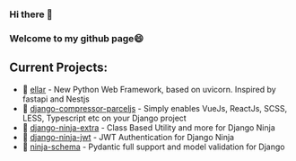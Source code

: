 ### Hi there 👋
### Welcome to my github page😄
## Current Projects:
- 🔭 [ellar](https://github.com/eadwinCode/ellar) - New Python Web Framework, based on uvicorn. Inspired by fastapi and Nestjs
- 🔭 [django-compressor-parceljs](https://github.com/eadwinCode/django-compressor-parceljs) - Simply enables VueJs, ReactJs, SCSS, LESS, Typescript etc on your Django project
- 🔭 [django-ninja-extra](https://github.com/eadwinCode/django-ninja-extra) - Class Based Utility and more for Django Ninja
- 🔭 [django-ninja-jwt](https://github.com/eadwinCode/django-ninja-jwt) - JWT Authentication for Django Ninja
- 🔭 [ninja-schema](https://github.com/eadwinCode/ninja-schema) - Pydantic full support and model validation for Django
<!--
**eadwinCode/eadwinCode** is a ✨ _special_ ✨ repository because its `README.md` (this file) appears on your GitHub profile.

Here are some ideas to get you started:

- 🔭 I’m currently working on ...
- 🌱 I’m currently learning ...
- 👯 I’m looking to collaborate on ...
- 🤔 I’m looking for help with ...
- 💬 Ask me about ...
- 📫 How to reach me: ...
- 😄 Pronouns: ...
- ⚡ Fun fact: ...
-->
